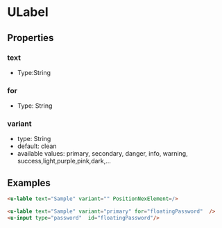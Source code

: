 # ULabel


## Properties

### text
* Type:String

### for
* Type: String

### variant

* type: String
* default: clean
* available values: primary, secondary, danger, info, warning, success,light,purple,pink,dark,...


## Examples

```html
<u-lable text="Sample" variant="" PositionNexElement=/>

<u-lable text="Sample" variant="primary" for="floatingPassword"  />
<u-input type="password"  id="floatingPassword"/>

  
```
